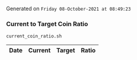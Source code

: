 Generated on `Friday 08-October-2021 at 08:49:23`

### Current to Target Coin Ratio
`current_coin_ratio.sh`

Date|Current|Target|Ratio
---|---|---|---
